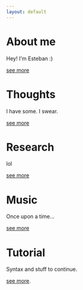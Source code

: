 ```yaml
---
layout: default
---
```


# About me

Hey! I'm Esteban :)

[see more](./1_me.html)

# Thoughts

I have some. I swear.

[see more](./2_thoughts.html)

# Research

lol

[see more](./3_research.html)

# Music

Once upon a time...

[see more](./4_music.html)

# Tutorial

Syntax and stuff to continue.

[see more](./tutorial_stuff.html).